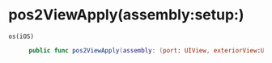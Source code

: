 # pos2ViewApply(assembly:​setup:​)

<dl>
<dt><code>os(iOS)</code></dt>
<dd>

``` swift
public func pos2ViewApply(assembly:​ (port:​ UIView, exteriorView:​UIView, interiorView:​UIView), setup:​ PosSize)
```

</dd>
</dl>
